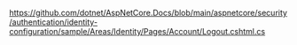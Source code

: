 https://github.com/dotnet/AspNetCore.Docs/blob/main/aspnetcore/security/authentication/identity-configuration/sample/Areas/Identity/Pages/Account/Logout.cshtml.cs